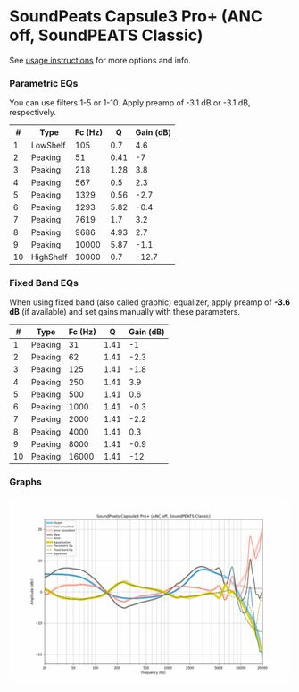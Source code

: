 # SoundPeats Capsule3 Pro+ (ANC off, SoundPEATS Classic)
See [usage instructions](https://github.com/jaakkopasanen/AutoEq#usage) for more options and info.

### Parametric EQs
You can use filters 1-5 or 1-10. Apply preamp of -3.1 dB or -3.1 dB, respectively.

|   # | Type      |   Fc (Hz) |    Q |   Gain (dB) |
|-----|-----------|-----------|------|-------------|
|   1 | LowShelf  |       105 | 0.7  |         4.6 |
|   2 | Peaking   |        51 | 0.41 |        -7   |
|   3 | Peaking   |       218 | 1.28 |         3.8 |
|   4 | Peaking   |       567 | 0.5  |         2.3 |
|   5 | Peaking   |      1329 | 0.56 |        -2.7 |
|   6 | Peaking   |      1293 | 5.82 |        -0.4 |
|   7 | Peaking   |      7619 | 1.7  |         3.2 |
|   8 | Peaking   |      9686 | 4.93 |         2.7 |
|   9 | Peaking   |     10000 | 5.87 |        -1.1 |
|  10 | HighShelf |     10000 | 0.7  |       -12.7 |

### Fixed Band EQs
When using fixed band (also called graphic) equalizer, apply preamp of **-3.6 dB** (if available) and set gains manually with these parameters.

|   # | Type    |   Fc (Hz) |    Q |   Gain (dB) |
|-----|---------|-----------|------|-------------|
|   1 | Peaking |        31 | 1.41 |        -1   |
|   2 | Peaking |        62 | 1.41 |        -2.3 |
|   3 | Peaking |       125 | 1.41 |        -1.8 |
|   4 | Peaking |       250 | 1.41 |         3.9 |
|   5 | Peaking |       500 | 1.41 |         0.6 |
|   6 | Peaking |      1000 | 1.41 |        -0.3 |
|   7 | Peaking |      2000 | 1.41 |        -2.2 |
|   8 | Peaking |      4000 | 1.41 |         0.3 |
|   9 | Peaking |      8000 | 1.41 |        -0.9 |
|  10 | Peaking |     16000 | 1.41 |       -12   |

### Graphs
![](./SoundPeats%20Capsule3%20Pro+%20(ANC%20off,%20SoundPEATS%20Classic).png)
